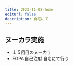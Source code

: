 ```yaml
---
title: 2023-11-08-home
editUrl: false
description: 自宅にて
---
```


## ヌーカラ実施

* １５回目のヌーカラ
* EGPA 自己注射 自宅にて行う
